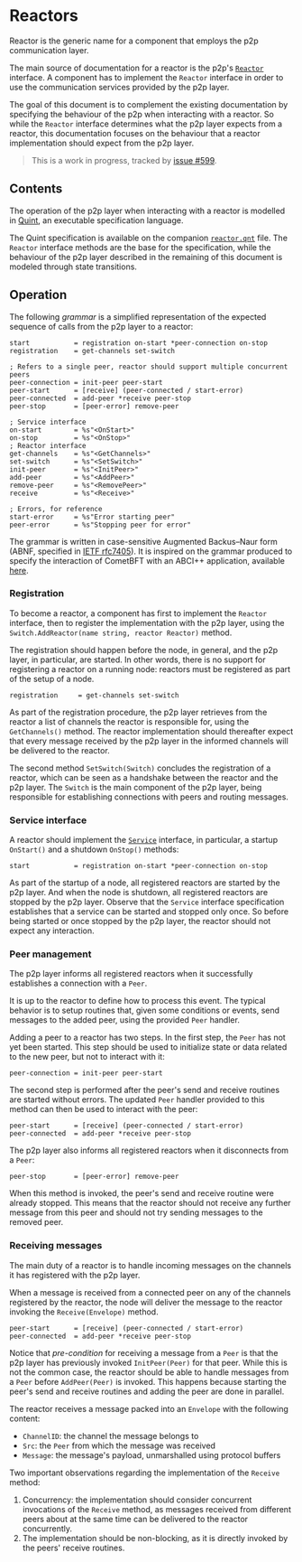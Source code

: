 # Reactors

Reactor is the generic name for a component that employs the p2p communication layer.

The main source of documentation for a reactor is the p2p's
[`Reactor`](../../../p2p/base_reactor.go) interface.
A component has to implement the `Reactor` interface in order to use the
communication services provided by the p2p layer.

The goal of this document is to complement the existing documentation by
specifying the behaviour of the p2p when interacting with a reactor.
So while the `Reactor` interface determines what the p2p layer expects from a
reactor, this documentation focuses on the behaviour that a reactor
implementation should expect from the p2p layer.

> This is a work in progress, tracked by [issue #599](https://github.com/cometbft/cometbft/issues/599).


## Contents

The operation of the p2p layer when interacting with a reactor is modelled in
[Quint](https://github.com/informalsystems/quint), an executable specification language.

The Quint specification is available on the companion [`reactor.qnt`](./reactor.qnt) file.
The `Reactor` interface methods are the base for the specification, while
the behaviour of the p2p layer described in the remaining of this document is
modeled through state transitions.


## Operation

The following _grammar_ is a simplified representation of the expected sequence of calls
from the p2p layer to a reactor:


```abnf
start           = registration on-start *peer-connection on-stop
registration    = get-channels set-switch

; Refers to a single peer, reactor should support multiple concurrent peers
peer-connection = init-peer peer-start
peer-start      = [receive] (peer-connected / start-error)
peer-connected  = add-peer *receive peer-stop
peer-stop       = [peer-error] remove-peer

; Service interface
on-start        = %s"<OnStart>"
on-stop         = %s"<OnStop>"
; Reactor interface
get-channels    = %s"<GetChannels>"
set-switch      = %s"<SetSwitch>"
init-peer       = %s"<InitPeer>"
add-peer        = %s"<AddPeer>"
remove-peer     = %s"<RemovePeer>"
receive         = %s"<Receive>"

; Errors, for reference
start-error     = %s"Error starting peer"
peer-error      = %s"Stopping peer for error"
```

The grammar is written in case-sensitive Augmented Backus–Naur form (ABNF,
specified in [IETF rfc7405](https://datatracker.ietf.org/doc/html/rfc7405)).
It is inspired on the grammar produced to specify the interaction of CometBFT
with an ABCI++ application, available [here](../../abci/abci%2B%2B_comet_expected_behavior.md).

### Registration

To become a reactor, a component has first to implement the `Reactor` interface,
then to register the implementation with the p2p layer, using the
`Switch.AddReactor(name string, reactor Reactor)` method.

The registration should happen before the node, in general, and the p2p layer,
in particular, are started.
In other words, there is no support for registering a reactor on a running node:
reactors must be registered as part of the setup of a node.

```abnf
registration     = get-channels set-switch
```

As part of the registration procedure, the p2p layer retrieves from the reactor
a list of channels the reactor is responsible for, using the `GetChannels()` method.
The reactor implementation should thereafter expect that every message received
by the p2p layer in the informed channels will be delivered to the reactor.

The second method `SetSwitch(Switch)` concludes the registration of a reactor,
which can be seen as a handshake between the reactor and the p2p layer.
The `Switch` is the main component of the p2p layer, being responsible for
establishing connections with peers and routing messages.

### Service interface

A reactor should implement the [`Service`](../../../libs/service/service.go) interface,
in particular, a startup `OnStart()` and a shutdown `OnStop()` methods:

```abnf
start           = registration on-start *peer-connection on-stop
```

As part of the startup of a node, all registered reactors are started by the p2p layer.
And when the node is shutdown, all registered reactors are stopped by the p2p layer.
Observe that the `Service` interface specification establishes that a service
can be started and stopped only once.
So before being started or once stopped by the p2p layer, the reactor should
not expect any interaction.

### Peer management

The p2p layer informs all registered reactors when it successfully establishes
a connection with a `Peer`.

It is up to the reactor to define how to process this event.
The typical behavior is to setup routines that, given some conditions or events,
send messages to the added peer, using the provided `Peer` handler.

Adding a peer to a reactor has two steps.
In the first step, the `Peer` has not yet been started.
This step should be used to initialize state or data related to the new peer,
but not to interact with it:

```abnf
peer-connection = init-peer peer-start
```

The second step is performed after the peer's send and receive routines are
started without errors.
The updated `Peer` handler provided to this method can then be used to interact with the peer:

```abnf
peer-start      = [receive] (peer-connected / start-error)
peer-connected  = add-peer *receive peer-stop
```

The p2p layer also informs all registered reactors when it disconnects from a `Peer`:

```abnf
peer-stop       = [peer-error] remove-peer
```

When this method is invoked, the peer's send and receive routine were already stopped.
This means that the reactor should not receive any further message from this
peer and should not try sending messages to the removed peer.

### Receiving messages

The main duty of a reactor is to handle incoming messages on the channels it
has registered with the p2p layer.

When a message is received from a connected peer on any of the channels
registered by the reactor, the node will deliver the message to the reactor
invoking the `Receive(Envelope)` method.

```abnf
peer-start      = [receive] (peer-connected / start-error)
peer-connected  = add-peer *receive peer-stop
```

Notice that _pre-condition_ for receiving a message from a `Peer` is that the
p2p layer has previously invoked `InitPeer(Peer)` for that peer.
While this is not the common case, the reactor should be able to handle
messages from a `Peer` before `AddPeer(Peer)` is invoked.
This happens because starting the peer's send and receive routines
and adding the peer are done in parallel.

The reactor receives a message packed into an `Envelope` with the following content:

- `ChannelID`: the channel the message belongs to
- `Src`: the `Peer` from which the message was received
- `Message`: the message's payload, unmarshalled using protocol buffers

Two important observations regarding the implementation of the `Receive` method:

1. Concurrency: the implementation should consider concurrent invocations of
   the `Receive` method, as messages received from different peers about at the
same time can be delivered to the reactor concurrently.
1. The implementation should be non-blocking, as it is directly invoked
   by the peers' receive routines.
